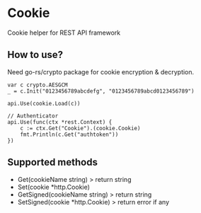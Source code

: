 # Cookie
Cookie helper for REST API framework

## How to use?
Need go-rs/crypto package for cookie encryption & decryption.

````
var c crypto.AESGCM
_ = c.Init("0123456789abcdefg", "0123456789abcd0123456789")

api.Use(cookie.Load(c))

// Authenticator
api.Use(func(ctx *rest.Context) {
    c := ctx.Get("Cookie").(cookie.Cookie)
    fmt.Println(c.Get("authtoken"))
})
````

## Supported methods 
- Get(cookieName string) > return string
- Set(cookie *http.Cookie)
- GetSigned(cookieName string) > return string
- SetSigned(cookie *http.Cookie) > return error if any